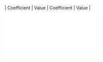 | Coefficient | Value | Coefficient | Value |
![@mdt_print_markdown](include/sound_speed_sea_unesco_coef.md)